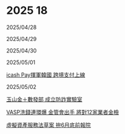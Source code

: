# 2025 18

2025/04/28

2025/04/29

2025/04/30

2025/05/01

[icash Pay揮軍韓國 跨境支付上線](https://www.ctee.com.tw/news/20250501700104-439901)

2025/05/02

[玉山金＋數發部 成立防詐實驗室](https://www.chinatimes.com/newspapers/20250502000234-260205)

[VASP洗錢連環爆 金管會出手 將對12家業者金檢](https://www.chinatimes.com/newspapers/20250502000164-260202)

[虛擬資產服務法草案 拚6月底前報院](https://www.chinatimes.com/newspapers/20250502000167-260202)